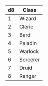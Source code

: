 | d8  | Class |
| --- | ----- |
| 1    |  Wizard |
|  2   | Cleric  |
|  3   | Bard  |
|  4   | Paladin      |
|  5   | Warlock      |
|  6   | Sorcerer      |
|  7   | Druid      |
|  8   | Ranger      |
